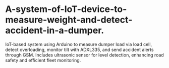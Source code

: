 # A-system-of-IoT-device-to-measure-weight-and-detect-accident-in-a-dumper.
IoT-based system using Arduino to measure dumper load via load cell, detect overloading, monitor tilt with ADXL335, and send accident alerts through GSM. Includes ultrasonic sensor for level detection, enhancing road safety and efficient fleet monitoring.
